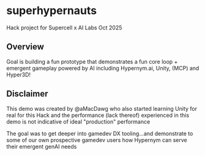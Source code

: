# superhypernauts
Hack project for Supercell x AI Labs Oct 2025

## Overview

Goal is building a fun prototype that demonstrates a fun core loop + emergent gameplay powered by AI including Hypernym.ai, Unity, (MCP) and Hyper3D!

## Disclaimer

This demo was created by @aMacDawg who also started learning Unity for real for this Hack and the performance (lack thereof) experienced in this demo is not indicative of ideal "production" performance

The goal was to get deeper into gamedev DX tooling...and demonstrate to some of our own prospective gamedev users how Hypernym can serve their emergent genAI needs